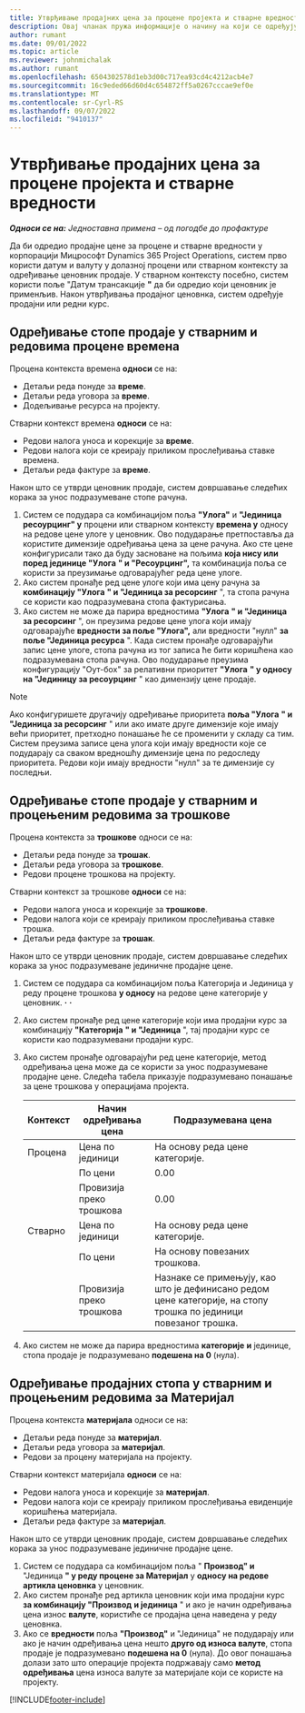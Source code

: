 ```yaml
---
title: Утврђивање продајних цена за процене пројекта и стварне вредности
description: Овај чланак пружа информације о начину на који се одређују продајне цене за процене пројекта и стварне вредности.
author: rumant
ms.date: 09/01/2022
ms.topic: article
ms.reviewer: johnmichalak
ms.author: rumant
ms.openlocfilehash: 6504302578d1eb3d00c717ea93cd4c4212acb4e7
ms.sourcegitcommit: 16c9eded66d60d4c654872ff5a0267cccae9ef0e
ms.translationtype: MT
ms.contentlocale: sr-Cyrl-RS
ms.lasthandoff: 09/07/2022
ms.locfileid: "9410137"
---
```

# <a name="determine-sales-prices-for-project-estimates-and-actuals"></a>Утврђивање продајних цена за процене пројекта и стварне вредности

_**Односи се на:** Једноставна примена – од погодбе до профактуре_

Да би одредио продајне цене за процене и стварне вредности у корпорацији Мицрософт Dynamics 365 Project Operations, систем прво користи датум и валуту у долазној процени или стварном контексту за одређивање ценовник продаје. У стварном контексту посебно, систем користи поље "Датум трансакције **"** да би одредио који ценовник је применљив. Након утврђивања продајног ценовнка, систем одређује продајни или редни курс.

## <a name="determining-sales-rates-on-actual-and-estimate-lines-for-time"></a>Одређивање стопе продаје у стварним и редовима процене времена

Процена контекста времена **односи** се на:

- Детаљи реда понуде за **време**.
- Детаљи реда уговора за **време**.
- Додељивање ресурса на пројекту.

Стварни контекст времена **односи** се на:

- Редови налога уноса и корекције за **време**.
- Редови налога који се креирају приликом прослеђивања ставке времена.
- Детаљи реда фактуре за **време**. 

Након што се утврди ценовник продаје, систем довршавање следећих корака за унос подразумеване стопе рачуна.

1. Систем се подудара са комбинацијом поља **"Улога"** и **"Јединица ресоурцинг" у** процени или стварном контексту **времена у** односу на редове цене улоге у ценовник. Ово подударање претпоставља да користите димензије одређивања цена за цене рачуна. Ако сте цене конфигурисали тако да буду засноване на пољима **која нису или поред јединице "Улога** **" и "Ресоурцинг",** та комбинација поља се користи за преузимање одговарајућег реда цене улоге.
1. Ако систем пронађе ред цене улоге који има цену рачуна за **комбинацију "Улога** **" и "Јединица за ресорсинг** ", та стопа рачуна се користи као подразумевана стопа фактурисања.
1. Ако систем не може да парира вредностима **"Улога** **" и "Јединица за ресорсинг** ", он преузима редове цене улога који имају одговарајуће **вредности за поље "Улога",** али вредности "нулл" **за поље "Јединица ресурса** ". Када систем пронађе одговарајући запис цене улоге, стопа рачуна из тог записа ће бити коришћена као подразумевана стопа рачуна. Ово подударање преузима конфигурацију "Оут-боx" за релативни приоритет **"Улога** **" у односу на "Јединицу за ресоурцинг** " као димензију цене продаје.

> [!NOTE]
> Ако конфигуришете другачију одређивање приоритета **поља "Улога** **" и "Јединица за ресорсинг** " или ако имате друге димензије које имају већи приоритет, претходно понашање ће се променити у складу са тим. Систем преузима записе цена улога који имају вредности које се подударају са сваком вредношћу димензије цена по редоследу приоритета. Редови који имају вредности "нулл" за те димензије су последњи.

## <a name="determining-sales-rates-on-actual-and-estimate-lines-for-expense"></a>Одређивање стопе продаје у стварним и процењеним редовима за трошкове

Процена контекста за **трошкове** односи се на:

- Детаљи реда понуде за **трошак**.
- Детаљи реда уговора за **трошкове**.
- Редови процене трошкова на пројекту.

Стварни контекст за трошкове **односи** се на:

- Редови налога уноса и корекције за **трошкове**.
- Редови налога који се креирају приликом прослеђивања ставке трошка.
- Детаљи реда фактуре за **трошак**. 

Након што се утврди ценовник продаје, систем довршавање следећих корака за унос подразумеване јединичне продајне цене.

1. Систем се подудара са комбинацијом поља Категорија и Јединица у реду процене трошкова **у односу** на редове цене категорије у ценовник. **·** **·**
1. Ако систем пронађе ред цене категорије који има продајни курс за комбинацију **"Категорија** **" и "Јединица** ", тај продајни курс се користи као подразумевани продајни курс.
1. Ако систем пронађе одговарајући ред цене категорије, метод одређивања цена може да се користи за унос подразумеване продајне цене. Следећа табела приказује подразумевано понашање за цене трошкова у операцијама пројекта.

    | Контекст | Начин одређивања цена | Подразумевана цена |
    | --- | --- | --- |
    | Процена | Цена по јединици | На основу реда цене категорије. |
    |        | По цени | 0.00 |
    |        | Провизија преко трошкова | 0.00 |
    | Стварно | Цена по јединици | На основу реда цене категорије. |
    |        | По цени | На основу повезаних трошкова. |
    |        | Провизија преко трошкова | Назнаке се примењују, као што је дефинисано редом цене категорије, на стопу трошка по јединици повезаног трошка. |

1. Ако систем не може да парира вредностима **категорије** **и** јединице, стопа продаје је подразумевано **подешена на 0** (нула).

## <a name="determining-sales-rates-on-actual-and-estimate-lines-for-material"></a>Одређивање продајних стопа у стварним и процењеним редовима за Материјал

Процена контекста **материјала** односи се на:

- Детаљи реда понуде за **материјал**.
- Детаљи реда уговора за **материјал**.
- Редови за процену материјала на пројекту.

Стварни контекст материјала **односи** се на:

- Редови налога уноса и корекције за **материјал**.
- Редови налога који се креирају приликом прослеђивања евиденције коришћења материјала.
- Детаљи реда фактуре за **материјал**. 

Након што се утврди ценовник продаје, систем довршавање следећих корака за унос подразумеване јединичне продајне цене.

1. Систем се подудара са комбинацијом поља " **Производ" и** "Јединица **" у реду процене за Материјал** у **односу на редове артикла ценовнка** у ценовник.
1. Ако систем пронађе ред артикла ценовник који има продајни курс **за комбинацију "Производ** **и јединица** " и ако је начин одређивања цена износ **валуте**, користиће се продајна цена наведена у реду ценовнка. 
1. Ако се **вредности** поља **"Производ"** и "Јединица" не подударају или ако је начин одређивања цена нешто **друго од износа валуте**, стопа продаје је подразумевано **подешена на 0** (нула). До овог понашања долази зато што операције пројекта подржавају само **метод одређивања** цена износа валуте за материјале који се користе на пројекту.

[!INCLUDE[footer-include](../../includes/footer-banner.md)]
